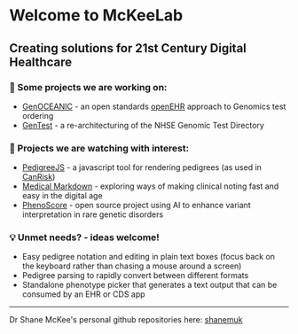 # Welcome to McKeeLab
## Creating solutions for 21st Century Digital Healthcare
### 👩‍ Some projects we are working on:
* [GenOCEANIC](https://github.com/mckeelab/genoceanic) - an open standards [openEHR](https://openehr.org/) approach to Genomics test ordering
* [GenTest](https://github.com/mckeelab/test-dir-architecture) - a re-architecturing of the NHSE Genomic Test Directory

### 👀 Projects we are watching with interest:
* [PedigreeJS](https://github.com/CCGE-BOADICEA/pedigreejs) - a javascript tool for rendering pedigrees (as used in [CanRisk](https://canrisk.org/))
* [Medical Markdown](https://github.com/open-health-hub/medical-markdown) - exploring ways of making clinical noting fast and easy in the digital age
* [PhenoScore](https://github.com/ldingemans/PhenoScore) - open source project using AI to enhance variant interpretation in rare genetic disorders

### 💡 Unmet needs? - ideas welcome!
* Easy pedigree notation and editing in plain text boxes (focus back on the keyboard rather than chasing a mouse around a screen)
* Pedigree parsing to rapidly convert between different formats
* Standalone phenotype picker that generates a text output that can be consumed by an EHR or CDS app

---------
Dr Shane McKee's personal github repositories here: [shanemuk](http://github.com/shanemuk)
